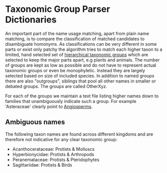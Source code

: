 # Taxonomic Group Parser Dictionaries
An important part of the name usage matching, apart from plain name matching, 
is to compare the classification of matched candidates to disambiguate homonyms. 
As classifications can be very different in some parts or exist only patchy 
the algorithm tries to match each higher taxon to a limited, hand selected 
set of [hierarchical taxonomic groups](https://github.com/CatalogueOfLife/backend/blob/master/api/src/main/java/life/catalogue/api/vocab/TaxGroup.java) 
which are selected to keep the major parts apart, e.g plants and animals. 
The number of groups are kept as low as possible and do not have to represent actual taxonomic groups or even be monophyletic.
Instead they are largely selected based on size of included species. 
In addition to named groups there are also "outgroups", siblings that pool all other names in smaller or debated groups. 
The groups are called OtherXyz. 

For each of the groups we maintain a text file listing higher names down to families that unambiguously indicate such a group. 
For example 'Asteraceae' clearly point to [Angiosperms](https://github.com/CatalogueOfLife/backend/blob/master/parser/src/main/resources/parser/dicts/taxgroup/angiosperms.txt).


## Ambiguous names
The following taxon names are found across different kingdoms and are therefore not indicative for any clear taxonomic group:

- Acanthocerataceae: Protists & Molluscs
- Hyperbionycidae: Protists & Arthropods
- Peranemataceae: Protists & Pteridophytes
- Sagittariidae: Protists & Birds